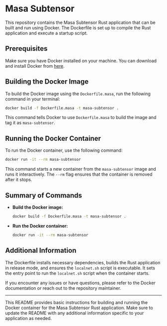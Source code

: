# Masa Subtensor

This repository contains the Masa Subtensor Rust application that can be built and run using Docker. The Dockerfile is set up to compile the Rust application and execute a startup script.

## Prerequisites

Make sure you have Docker installed on your machine. You can download and install Docker from [here](https://www.docker.com/products/docker-desktop).

## Building the Docker Image

To build the Docker image using the `Dockerfile.masa`, run the following command in your terminal:

```sh
docker build -f Dockerfile.masa -t masa-subtensor .
```

This command tells Docker to use `Dockerfile.masa` to build the image and tag it as `masa-subtensor`.

## Running the Docker Container

To run the Docker container, use the following command:

```sh
docker run -it --rm masa-subtensor
```

This command starts a new container from the `masa-subtensor` image and runs it interactively. The `--rm` flag ensures that the container is removed after it stops.

## Summary of Commands

- **Build the Docker image:**
  ```sh
  docker build -f Dockerfile.masa -t masa-subtensor .
  ```

- **Run the Docker container:**
  ```sh
  docker run -it --rm masa-subtensor
  ```

## Additional Information

The Dockerfile installs necessary dependencies, builds the Rust application in release mode, and ensures the `localnet.sh` script is executable. It sets the entry point to run the `localnet.sh` script when the container starts.

If you encounter any issues or have questions, please refer to the Docker documentation or reach out to the repository maintainer.

---

This README provides basic instructions for building and running the Docker container for the Masa Subtensor Rust application. Make sure to update the README with any additional information specific to your application as needed.
